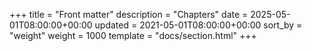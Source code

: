 +++
title = "Front matter"
description = "Chapters"
date = 2025-05-01T08:00:00+00:00
updated = 2021-05-01T08:00:00+00:00
sort_by = "weight"
weight = 1000
template = "docs/section.html"
+++
